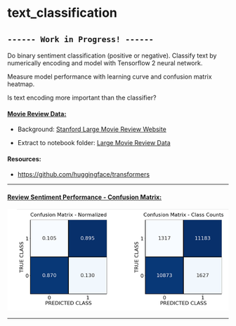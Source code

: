 # text_classification

## `------ Work in Progress! ------`

Do binary sentiment classification (positive or negative).  Classify text by numerically encoding and model with Tensorflow 2 neural network.  

Measure model performance with learning curve and confusion matrix heatmap.

Is text encoding more important than the classifier?

#### <ins>Movie Review Data:</ins>
* Background: [Stanford Large Movie Review Website](http://ai.stanford.edu/~amaas/data/sentiment/)

* Extract to notebook folder: [Large Movie Review Data](http://ai.stanford.edu/~amaas/data/sentiment/aclImdb_v1.tar.gz)

#### Resources: 
* https://github.com/huggingface/transformers

***
#### <ins>Review Sentiment Performance - Confusion Matrix:</ins>
![Confusion Matrix](images/confusion_matrix1.PNG)
***
